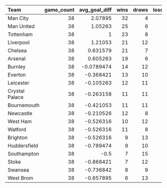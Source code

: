 | Team           |   game_count |   avg_goal_diff |   wins |   draws |   losses |   total_points |
|:---------------|-------------:|----------------:|-------:|--------:|---------:|---------------:|
| Man City       |           38 |       2.07895   |     32 |       4 |        2 |            100 |
| Man United     |           38 |       1.05263   |     25 |       6 |        7 |             81 |
| Tottenham      |           38 |       1         |     23 |       8 |        7 |             77 |
| Liverpool      |           38 |       1.21053   |     21 |      12 |        5 |             75 |
| Chelsea        |           38 |       0.631579  |     21 |       7 |       10 |             70 |
| Arsenal        |           38 |       0.605263  |     19 |       6 |       13 |             63 |
| Burnley        |           38 |      -0.0789474 |     14 |      12 |       12 |             54 |
| Everton        |           38 |      -0.368421  |     13 |      10 |       15 |             49 |
| Leicester      |           38 |      -0.105263  |     12 |      11 |       15 |             47 |
| Crystal Palace |           38 |      -0.263158  |     11 |      11 |       16 |             44 |
| Bournemouth    |           38 |      -0.421053  |     11 |      11 |       16 |             44 |
| Newcastle      |           38 |      -0.210526  |     12 |       8 |       18 |             44 |
| West Ham       |           38 |      -0.526316  |     10 |      12 |       16 |             42 |
| Watford        |           38 |      -0.526316  |     11 |       8 |       19 |             41 |
| Brighton       |           38 |      -0.526316  |      9 |      13 |       16 |             40 |
| Huddersfield   |           38 |      -0.789474  |      9 |      10 |       19 |             37 |
| Southampton    |           38 |      -0.5       |      7 |      15 |       16 |             36 |
| Stoke          |           38 |      -0.868421  |      7 |      12 |       19 |             33 |
| Swansea        |           38 |      -0.736842  |      8 |       9 |       21 |             33 |
| West Brom      |           38 |      -0.657895  |      6 |      13 |       19 |             31 |